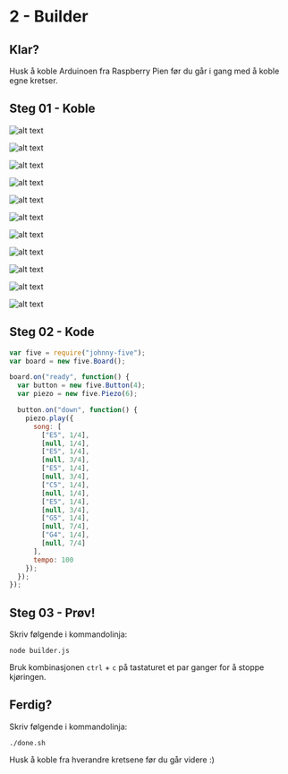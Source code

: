 # 2 - Builder

## Klar?
Husk å koble Arduinoen fra Raspberry Pien før du går i gang med å koble egne kretser.

## Steg 01 - Koble
![alt text](https://github.com/vegardga/workshop/blob/master/jam/images/02_01.png "Arduino og koblingsbrett")

![alt text](https://github.com/vegardga/workshop/blob/master/jam/images/02_02.png "Knapp")

![alt text](https://github.com/vegardga/workshop/blob/master/jam/images/02_03.png "Motstand")

![alt text](https://github.com/vegardga/workshop/blob/master/jam/images/02_04.png "Jord")

![alt text](https://github.com/vegardga/workshop/blob/master/jam/images/02_05.png "Jord 2")

![alt text](https://github.com/vegardga/workshop/blob/master/jam/images/02_06.png "Power")

![alt text](https://github.com/vegardga/workshop/blob/master/jam/images/02_07.png "Power 2")

![alt text](https://github.com/vegardga/workshop/blob/master/jam/images/02_08.png "GPIO")

![alt text](https://github.com/vegardga/workshop/blob/master/jam/images/02_09.png "Piezo")

![alt text](https://github.com/vegardga/workshop/blob/master/jam/images/02_10.png "Piezo jord")

![alt text](https://github.com/vegardga/workshop/blob/master/jam/images/02_11.png "Piezo GPIO")

## Steg 02 - Kode
```javascript
var five = require("johnny-five");
var board = new five.Board();

board.on("ready", function() {
  var button = new five.Button(4);
  var piezo = new five.Piezo(6);

  button.on("down", function() {
    piezo.play({
      song: [
        ["E5", 1/4],
        [null, 1/4],
        ["E5", 1/4],
        [null, 3/4],
        ["E5", 1/4],
        [null, 3/4],
        ["C5", 1/4],
        [null, 1/4],
        ["E5", 1/4],
        [null, 3/4],
        ["G5", 1/4],
        [null, 7/4],
        ["G4", 1/4],
        [null, 7/4]
      ],
      tempo: 100
    });
  });
});
```

## Steg 03 - Prøv!
Skriv følgende i kommandolinja:
```
node builder.js
```

Bruk kombinasjonen `ctrl` + `c` på tastaturet et par ganger for å stoppe kjøringen.

## Ferdig?
Skriv følgende i kommandolinja:
```
./done.sh
```

Husk å koble fra hverandre kretsene før du går videre :)
